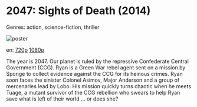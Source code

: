 # 2047: Sights of Death (2014)

Genres: action, science-fiction, thriller

![poster](http://image.tmdb.org/t/p/w500/d3YAZI9XnjYG56UQPj8nT2z7Dnh.jpg)

en:
  [720p](magnet:?xt=urn:btih:f88f5651e6de5f874134d0f14b7ecf4ebc377e6c&dn=2047+-+Sights+of+Death+%282014%29+720p+BrRip+x264+-+YIFY&tr=udp%3A%2F%2Ftracker.openbittorrent.com%3A80%2Fannounce&tr=udp%3A%2F%2Fglotorrents.pw%3A6969%2Fannounce&tr=udp%3A%2F%2Ftracker.openbittorrent.com%3A80%2Fannounce&tr=udp%3A%2F%2Ftracker.opentrackr.org%3A1337%2Fannounce&tr=udp%3A%2F%2Fzer0day.to%3A1337%2Fannounce&tr=udp%3A%2F%2Ftracker.coppersurfer.tk%3A6969%2Fannounce)
  [1080p](magnet:?xt=urn:btih:78DE67D2EC83234D517C7F21DEA9F806BDA036BE&tr=udp://glotorrents.pw:6969/announce&tr=udp://tracker.opentrackr.org:1337/announce&tr=udp://torrent.gresille.org:80/announce&tr=udp://tracker.openbittorrent.com:80&tr=udp://tracker.coppersurfer.tk:6969&tr=udp://tracker.leechers-paradise.org:6969&tr=udp://p4p.arenabg.ch:1337&tr=udp://tracker.internetwarriors.net:1337)
  


The year is 2047.  Our planet is ruled by the repressive Confederate Central Government (CCG).  Ryan is a Green War rebel agent sent on a mission by Sponge to collect evidence against the CCG for its heinous crimes. Ryan soon faces the sinister Colonel Asimov, Major Anderson and a group of mercenaries lead by Lobo. His mission quickly turns chaotic when he meets Tuage, a mutant survivor of the CCG rebellion who swears to help Ryan save what is left of their world … or does she?